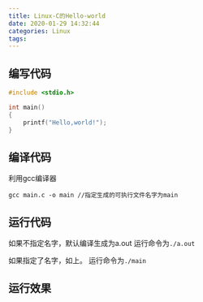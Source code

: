 ```yaml
---
title: Linux-C的Hello-world
date: 2020-01-29 14:32:44
categories: Linux
tags:
---
```


## 编写代码

```  C
#include <stdio.h>

int main()
{
    printf("Hello,world!");
}

```

## 编译代码

利用gcc编译器

`gcc main.c -o main //指定生成的可执行文件名字为main`

## 运行代码

如果不指定名字，默认编译生成为a.out
运行命令为`./a.out`

如果指定了名字，如上。
运行命令为`./main`

## 运行效果

